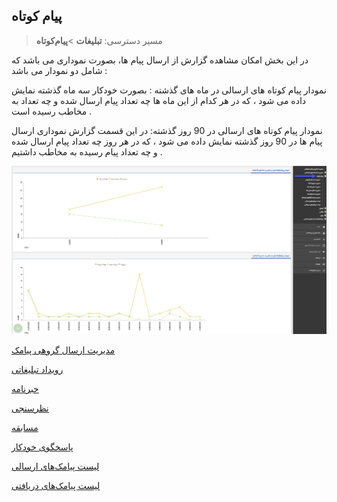 ﻿## پیام کوتاه

> مسیر دسترسی:  **تبلیغات** >**پیام‌کوتاه** 


در این بخش امکان مشاهده گزارش از ارسال پیام ها، بصورت نموداری می باشد که شامل دو نمودار می باشد :

نمودار پیام کوتاه های ارسالی در ماه های گذشته :  بصورت خودکار سه ماه گذشته نمایش داده می شود ، که در هر کدام از این ماه ها چه تعداد پیام ارسال شده و چه تعداد به مخاطب رسیده است .  

 

نمودار پیام کوتاه های ارسالی در 90 روز گذشته:  در این قسمت گزارش نموداری ارسال پیام ها در 90 روز گذشته نمایش داده می شود ، که در هر روز چه تعداد پیام ارسال شده و چه تعداد پیام رسیده به مخاطب داشتیم . 

![](advertising-sms.png)

[مدیریت ارسال گروهی پیامک](https://github.com/1stco/PayamGostarDocs/blob/master/help2.5.4/Marketing/sms/send-group/send-group.md)

[رویداد تبلیغاتی](https://github.com/1stco/PayamGostarDocs/blob/master/help2.5.4/Marketing/sms/Advertising-event/advertising-event.md)

[خبرنامه](https://github.com/1stco/PayamGostarDocs/blob/master/help2.5.4/Marketing/sms/Newsletters/newsletters.md)

 [نظرسنجی](https://github.com/1stco/PayamGostarDocs/blob/master/help2.5.4/Marketing/sms/survey/survery.md)
 
[مسابقه](https://github.com/1stco/PayamGostarDocs/blob/master/help2.5.4/Marketing/sms/Competition/compertition.md)

[پاسخگوی خودکار](https://github.com/1stco/PayamGostarDocs/blob/master/help2.5.4/Marketing/sms/Autoresponder/autoresponder.md)

[لیست پیامک‌های ارسالی](https://github.com/1stco/PayamGostarDocs/blob/master/help2.5.4/Marketing/sms/Send-ist/send-list-new.md)

[لیست پیامک‌های دریافتی](https://github.com/1stco/PayamGostarDocs/blob/master/help2.5.4/Marketing/sms/resive-list/resive-list.md)


